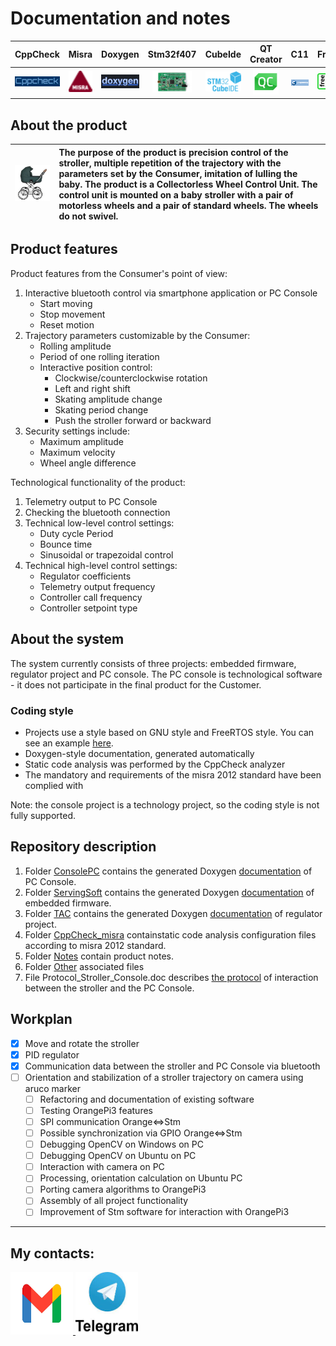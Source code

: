 # **Documentation and notes**

|CppCheck|Misra|Doxygen|Stm32f407|CubeIde|QT Creator|C11|FreeRTOS
|:--:|:--:|:--:|:--:|:--:|:--:|:--:|:--:|
|[![](Other/CppCheck.png)](https://cppcheck.sourceforge.io/)|[![](Other/misra.png)]([https://misra.org.uk/publications/](https://ru.wikipedia.org/wiki/MISRA_C))|[![](Other/Doxygen.png)](https://www.doxygen.nl/)|[![](Other/Stm32Discovery.png)](https://www.st.com/en/microcontrollers-microprocessors/stm32f407-417.html)|[![](Other/CubeIde.png)](https://www.st.com/en/development-tools/stm32cubeide.html)|[![](Other/QtCreator.png)](https://www.qt.io/product/development-tools)|[![](Other/C11.png)](https://ru.wikipedia.org/wiki/C11#Ссылки)|[![](Other/freeRTOS.png)](https://www.freertos.org/index.html)|

## About the product

|![Text](Other/Stroller.png "Stroller")|The purpose of the product is precision control of the stroller, multiple repetition of the trajectory with the parameters set by the Consumer, imitation of lulling the baby. The product is a Collectorless Wheel Control Unit. The control unit is mounted on a baby stroller with a pair of motorless wheels and a pair of standard wheels. The wheels do not swivel.|
|--|:--|

## Product features

Product features from the Consumer's point of view:
 1. Interactive bluetooth control via smartphone application or PC Console
    - Start moving
    - Stop movement
    - Reset motion
 2. Trajectory parameters customizable by the Consumer:
    - Rolling amplitude
    - Period of one rolling iteration
    - Interactive position control:
       - Clockwise/counterclockwise rotation
       - Left and right shift
       - Skating amplitude change
       - Skating period change
       - Push the stroller forward or backward
 3. Security settings include:
    - Maximum amplitude
    - Maximum velocity
    - Wheel angle difference

Technological functionality of the product:
 1. Telemetry output to PC Console
 2. Checking the bluetooth connection
 3. Technical low-level control settings:
    - Duty cycle Period
    - Bounce time
    - Sinusoidal or trapezoidal control
 4. Technical high-level control settings:
    - Regulator coefficients
    - Telemetry output frequency
    - Controller call frequency
    - Controller setpoint type

## About the system

The system currently consists of three projects: embedded firmware, regulator project and PC console. The PC console is technological software - it does not participate in the final product for the Customer.

### Coding style

 - Projects use a style based on GNU style and FreeRTOS style. You can see an example [here](Notes/My_code_style.txt).
 - Doxygen-style documentation, generated automatically
 - Static code analysis was performed by the CppCheck analyzer
 - The mandatory and requirements of the misra 2012 standard have been complied with

Note: the console project is a technology project, so the coding style is not fully supported.

## Repository description

 1. Folder [ConsolePC](ConsolePC/) contains the generated Doxygen [documentation][PC_Console_Doc] of PC Console.
 2. Folder [ServingSoft](ServingSoft/) contains the generated Doxygen [documentation][Serving_soft_Doc] of embedded firmware.
 3. Folder [TAC](TAC/) contains the generated Doxygen [documentation][TAC_Doc] of regulator project.
 4. Folder [CppCheck_misra](CppCheck_misra/) containstatic code analysis configuration files according to misra 2012 standard.
 5. Folder [Notes](Notes/) contain product notes.
 6. Folder [Other](Other/) associated files
 7. File Protocol_Stroller_Console.doc describes [the protocol](Protocol_Stroller_Console.doc) of interaction between the stroller and the PC Console.

## Workplan
 - [x] Move and rotate the stroller
 - [x] PID regulator
 - [x] Communication data between the stroller and PC Console via bluetooth
 - [ ] Orientation and stabilization of a stroller trajectory on camera using aruco marker
    - [ ] Refactoring and documentation of existing software
    - [ ] Testing OrangePi3 features
    - [ ] SPI communication Orange<=>Stm
    - [ ] Possible synchronization via GPIO Orange<=>Stm
    - [ ] Debugging OpenCV on Windows on PC
    - [ ] Debugging OpenCV on Ubuntu on PC
    - [ ] Interaction with camera on PC
    - [ ] Processing, orientation calculation on Ubuntu PC
    - [ ] Porting camera algorithms to OrangePi3
    - [ ] Assembly of all project functionality
    - [ ] Improvement of Stm software for interaction with OrangePi3

---

## My contacts:
<p>
<a href="mailto:fcgeirby01@gmail.com"><img src="Other/Gmail.png" width="100" height="100" alt="Email"> </a>
<a href="https://t.me/AndreyNikolaevichPerm"><img src="Other/telegram.png" width="100" height="100" alt="Telegram"> </a>
</p>



[PC_Console_Doc]: ./ConsolePC/html/index.html "Если не открылось, то через проводник открыть файл в браузере ConsolePC/html/index.html"
[Serving_soft_Doc]: ./ServingSoft/html/index.html "Если не открылось, то через проводник открыть файл в браузере ServingSoft/html/index.html"
[TAC_Doc]: ./TAC/html/index.html "Если не открылось, то через проводник открыть файл в браузере TAC/html/index.html"
